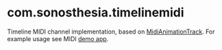 # com.sonosthesia.timelinemidi

Timeline MIDI channel implementation, based on [MidiAnimationTrack](https://github.com/keijiro/MidiAnimationTrack). For example usage see MIDI [demo app](https://github.com/jbat100/sonosthesia-unity-demo-midi).
